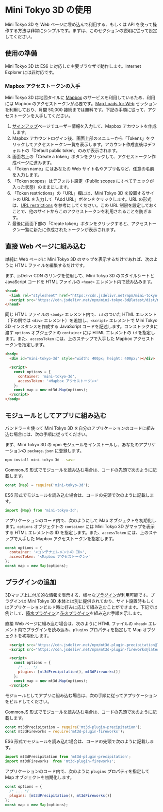 # Mini Tokyo 3D の使用

Mini Tokyo 3D を Web ページに埋め込んで利用する、もしくは API を使って操作する方法は非常にシンプルです。まずは、このセクションの説明に従って設定してください。

## 使用の準備

Mini Tokyo 3D は ES6 に対応した主要ブラウザで動作します。Internet Explorer には非対応です。 

### Mapbox アクセストークンの入手

Mini Tokyo 3D は地図タイルに [Mapbox](https://www.mapbox.com) のサービスを利用しているため、利用には Mapbox のアクセストークンが必要です。[Map Loads for Web](https://www.mapbox.com/pricing/#maploads) セッションを利用しており、月間 50,000 接続までは無料です。下記の手順に従って、アクセストークンを入手してください。

1. [サインアップ](https://account.mapbox.com/auth/signup/)ページでユーザー情報を入力して、Mapbox アカウントを作成します。
2. Mapbox アカウントログイン後、画面上部のメニューから「Tokens」をクリックしてアクセストークン一覧を表示します。アカウント作成直後はデフォルトの「Default public token」のみが表示されます。
3. 画面右上の「Create a token」ボタンをクリックして、アクセストークン作成ページに進みます。
4. 「Token name」にはあなたの Web サイト名やアプリ名など、任意の名前を入力します。
5. 「Token scopes」はデフォルト設定（Public scopes にすべてチェックが入った状態）のままにします。
6. 「Token restrictions」の「URL」欄には、Mini Tokyo 3D を設置するサイトの URL を入力して「Add URL」ボタンをクリックします。URL の形式は、[URL restrictions](https://docs.mapbox.com/accounts/overview/tokens/#url-restrictions) を参考にしてください。この URL 制限を設定しておくことで、他のサイトからこのアクセストークンを利用されることを防ぎます。
7. 最後に画面下部の「Create token」ボタンをクリックすると、アクセストークン一覧に新たに作成されたトークンが表示されます。

## 直接 Web ページに組み込む

単純に Web ページに Mini Tokyo 3D のマップを表示するだけであれば、次のように HTML ファイルを編集するだけです。

まず、jsDelivr CDN のリンクを使用して、Mini Tokyo 3D のスタイルシートと JavaScript コードを HTML ファイルの `<head>` エレメント内で読み込みます。

```html
<head>
  <link rel="stylesheet" href="https://cdn.jsdelivr.net/npm/mini-tokyo-3d@latest/dist/mini-tokyo-3d.min.css" />
  <script src="https://cdn.jsdelivr.net/npm/mini-tokyo-3d@latest/dist/mini-tokyo-3d.min.js"></script>
</head>
```

同じ HTML ファイルの `<body>` エレメント内で、`id` のついた HTML エレメント（下の例では `<div>` エレメント）を追加し、`<script>` エレメントで Mini Tokyo 3D インスタンスを作成する JavaScript コードを記述します。コンストラクタに渡す `options` オブジェクトの `container` には HTML エレメントの `id` を指定します。また、`accessToken` には、上のステップで入手した Mapbox アクセストークンを指定します。

```html
<body>
  <div id="mini-tokyo-3d" style="width: 400px; height: 400px;"></div>

  <script>
    const options = {
      container: 'mini-tokyo-3d',
      accessToken: '<Mapbox アクセストークン>'
    };
    const map = new mt3d.Map(options);
  </script>
</body>
```

## モジュールとしてアプリに組み込む

バンドラーを使って Mini Tokyo 3D を自分のアプリケーションのコードに組み込む場合には、次の手順に従ってください。

まず、Mini Tokyo 3D の npm モジュールをインストールし、あなたのアプリケーションの `package.json` に登録します。

```bash
npm install mini-tokyo-3d --save
```

CommonJS 形式でモジュールを読み込む場合は、コードの先頭で次のように記載します。

```js
const {Map} = require('mini-tokyo-3d');
```

ES6 形式でモジュールを読み込む場合は、コードの先頭で次のように記載します。

```js
import {Map} from 'mini-tokyo-3d';
```

アプリケーションのコード内で、次のようにして Map オブジェクトを初期化します。`options` オブジェクトの `container` には Mini Tokyo 3D がマップを表示する HTML エレメントの ID を指定します。また、`accessToken` には、上のステップで入手した Mapbox アクセストークンを指定します。

```js
const options = {
  container: '<コンテナエレメントの ID>',
  accessToken: '<Mapbox アクセストークン>'
};
const map = new Map(options);
```

## プラグインの追加

3Dマップ上に付加的な情報を表示する、様々な[プラグイン](../user-guide/plugins.md)が利用可能です。プラグインは Mini Tokyo 3D 本体とは別に提供されており、サイト設置時もしくはアプリケーションビルド時に好みに応じて組み込むことができます。下記では例として、[降水プラグイン](https://github.com/nagix/mt3d-plugin-precipitation)と[花火プラグイン](https://github.com/nagix/mt3d-plugin-fireworks)を組み込む手順を示します。

直接 Web ページに組み込む場合は、次のように HTML ファイルの `<head>` エレメント内でプラグインを読み込み、`plugins` プロパティを指定して Map オブジェクトを初期化します。

```html
  <script src="https://cdn.jsdelivr.net/npm/mt3d-plugin-precipitation@latest/dist/mt3d-plugin-precipitation.min.js"></script>
  <script src="https://cdn.jsdelivr.net/npm/mt3d-plugin-fireworks@latest/dist/mt3d-plugin-fireworks.min.js"></script>
```

```html
  <script>
    const options = {
      /* ... */
      plugins: [mt3dPrecipitation(), mt3dFireworks()]
    };
    const map = new mt3d.Map(options);
  </script>
```

モジュールとしてアプリに組み込む場合は、次の手順に従ってアプリケーションをビルドしてください。

CommonJS 形式でモジュールを読み込む場合は、コードの先頭で次のように記載します。

```js
const mt3dPrecipitation = require('mt3d-plugin-precipitation');
const mt3dFireworks = require('mt3d-plugin-fireworks');
```

ES6 形式でモジュールを読み込む場合は、コードの先頭で次のように記載します。

```js
import mt3dPrecipitation from 'mt3d-plugin-precipitation';
import mt3dFireworks  from 'mt3d-plugin-fireworks';
```

アプリケーションのコード内で、次のように `plugins` プロパティを指定して Map オブジェクトを初期化します。

```js
const options = {
  /* ... */
  plugins: [mt3dPrecipitation(), mt3dFireworks()]
};
const map = new Map(options);
```
